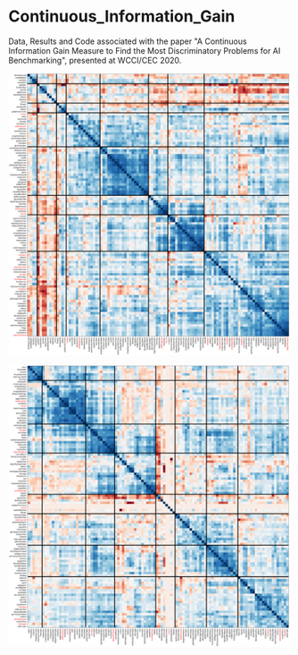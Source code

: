 # Continuous_Information_Gain
Data, Results and Code associated with the paper "A Continuous Information Gain Measure to Find the Most Discriminatory Problems for AI Benchmarking", presented at WCCI/CEC 2020.



![Alt text](/Images/readmeImage1.png?raw=true "Correlation heat map (score)")

![Alt text](/Images/readmeImage2.png?raw=true "Correlation heat map (win-rate)")
